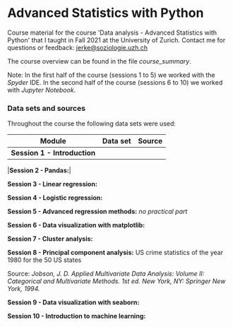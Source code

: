 # Advanced Statistics with Python

Course material for the course 'Data analysis - Advanced Statistics with Python' that I taught in Fall 2021 at the University of Zurich.
Contact me for questions or feedback: jerke@soziologie.uzh.ch

The course overview can be found in the file *course_summary*.

Note: In the first half of the course (sessions 1 to 5) we worked with the _Spyder_ IDE. In the second half of the course (sessions 6 to 10) we worked with _Jupyter Notebook_.


### Data sets and sources

Throughout the course the following data sets were used:

| Module | Data set | Source|
| ------- | -------------- | ------------- | 
|**Session 1 - Introduction**| | |

|**Session 2 - Pandas:**|

**Session 3 - Linear regression:** 

**Session 4 - Logistic regression:** 

**Session 5 - Advanced regression methods:** _no practical part_

**Session 6 - Data visualization with matplotlib:** 

**Session 7 - Cluster analysis:** 

**Session 8 - Principal component analysis:** US crime statistics of the year 1980 for the 50 US states

Source: _Jobson, J. D. Applied Multivariate Data Analysis: Volume II: Categorical and Multivariate Methods. 1st ed. New York, NY: Springer New York, 1994._

**Session 9 - Data visualization with seaborn:**

**Session 10 - Introduction to machine learning:**